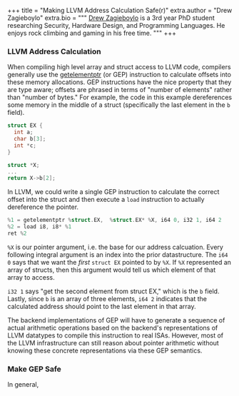 +++
title = "Making LLVM Address Calculation Safe(r)"
extra.author = "Drew Zagieboylo"
extra.bio = """
  [Drew Zagieboylo](https://www.cs.cornell.edu/~dzag/) is a 3rd year PhD student researching Security, Hardware Design, and Programming Languages. He enjoys rock climbing and gaming in his free time.
"""
+++

### LLVM Address Calculation

When compiling high level array and struct access to LLVM code, compilers
generally use the [getelementptr](https://llvm.org/docs/GetElementPtr.html)
(or GEP) instruction to calculate offsets into these memory allocations.
GEP instructions have the nice property that they are type aware; offsets are phrased
in terms of "number of elements" rather than "number of bytes."
For example, the code in this example dereferences some memory in
the middle of a struct (specifically the last element in the `b` field).

```C
struct EX {
  int a;
  char b[3];
  int *c;
}

struct *X;
...
return X->b[2];
```

In LLVM, we could write a single GEP instruction to calculate
the correct offset into the struct and then execute a `load` instruction
to actually dereference the pointer.

```C
%1 = getelementptr %struct.EX,  %struct.EX* %X, i64 0, i32 1, i64 2
%2 = load i8, i8* %1
ret %2
```

`%X` is our pointer argument, i.e. the base for our address calcuation.
Every following integral argument is an index into the prior datastructure.
The `i64 0` says that we want the *first* `struct EX` pointed to by `%X`.
If `%X` represented an array of structs, then this argument would tell us
which element of that array to access.

`i32 1` says "get the second element from struct EX," which is the `b` field.
Lastly, since `b` is an array of three elements, `i64 2` indicates
that the calculated address should point to the last element in that array.

The backend implementations of GEP will have to generate a sequence of actual
arithmetic operations based on the backend's representations of LLVM datatypes
to compile this instruction to real ISAs. However, most of the LLVM infrastructure
can still reason about pointer arithmetic without knowing these concrete representations
via these GEP semantics.

### Make GEP Safe

In general, 